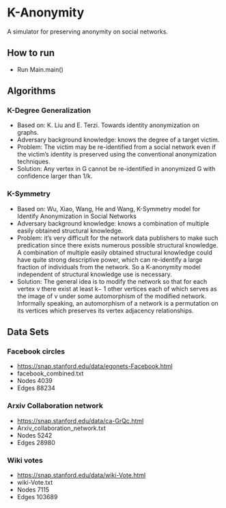 # K-Anonymity 
A simulator for preserving anonymity on social networks.
  
## How to run  
* Run Main.main()

## Algorithms  
### K-Degree Generalization 
* Based on: K. Liu and E. Terzi. Towards identity anonymization on graphs.
* Adversary background knowledge: knows the degree of a target victim.
* Problem: The victim may be re-identified from a social network even if the victim’s identity is preserved using the conventional anonymization techniques.
* Solution: Any vertex in G cannot be re-identified in anonymized G with confidence larger than 1/k.

### K-Symmetry
* Based on: Wu, Xiao, Wang, He and Wang, K-Symmetry model for Identify Anonymization in Social Networks
* Adversary background knowledge: knows a combination of multiple easily obtained structural knowledge. 
* Problem: it’s very difficult for the network data publishers to make such predication since there exists numerous possible structural knowledge. 
A combination of multiple easily obtained structural knowledge could have quite strong descriptive power, which can re-identify a large fraction of individuals from the network. 
So a K-anonymity model independent of structural knowledge use is necessary.
* Solution: The general idea is to modify the network so that for each vertex v there exist at least k− 1 other vertices each of which serves as the image of v under some automorphism of the modified network. 
Informally speaking, an automorphism of a network is a permutation on its vertices which preserves its vertex adjacency relationships.

## Data Sets  
### Facebook circles  
* https://snap.stanford.edu/data/egonets-Facebook.html  
* facebook_combined.txt  
* Nodes	4039   
* Edges	88234  

### Arxiv Collaboration network 
* https://snap.stanford.edu/data/ca-GrQc.html  
* Arxiv_collaboration_network.txt  
* Nodes	5242  
* Edges	28980

### Wiki votes  
* https://snap.stanford.edu/data/wiki-Vote.html  
* wiki-Vote.txt 
* Nodes	7115  
* Edges	103689    